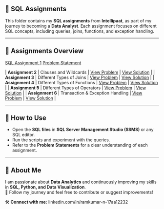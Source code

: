 ## 📂 SQL Assignments

This folder contains my **SQL assignments** from **Intellipaat**, as part of my journey to becoming a **Data Analyst**. Each assignment focuses on different SQL concepts, including queries, joins, functions, and exception handling.

---

## 🔹 Assignments Overview

[SQL Assignment 1](Assignments/Assignment_01/SQL_Assignment_1.sql)
[Problem Statement](Assignments/Assignment_01/SQL_Assignment_Prob_Stat_1.pdf)

| **Assignment 2** | Clauses and Wildcards | [View Problem](Assignments/Assignment_02/SQL_Assignment_02_Problem.pdf) | [View Solution](Assignments/Assignment_02/SQL_Assignment_02.sql) |
| **Assignment 3** | Different Types of Joins | [View Problem](Assignments/Assignment_03/SQL_Assignment_03_Problem.pdf) | [View Solution](Assignments/Assignment_03/SQL_Assignment_03.sql) |
| **Assignment 4** | Different Types of Functions | [View Problem](Assignments/Assignment_04/SQL_Assignment_04_Problem.pdf) | [View Solution](Assignments/Assignment_04/SQL_Assignment_04.sql) |
| **Assignment 5** | Different Types of Operators | [View Problem](Assignments/Assignment_05/SQL_Assignment_05_Problem.pdf) | [View Solution](Assignments/Assignment_05/SQL_Assignment_05.sql) |
| **Assignment 6** | Transaction & Exception Handling | [View Problem](Assignments/Assignment_06/SQL_Assignment_06_Problem.pdf) | [View Solution](Assignments/Assignment_06/SQL_Assignment_06.sql) |


---

## 📄 How to Use
- Open the **SQL files** in **SQL Server Management Studio (SSMS)** or any SQL editor.  
- Run the scripts and experiment with the queries.
- Refer to the **Problem Statements** for a clear understanding of each assignment.

---

## 📌 About Me
I am passionate about **Data Analytics** and continuously improving my skills in **SQL, Python, and Data Visualization**.  
📍 Follow my journey and feel free to contribute or suggest improvements!

🛠️ **Connect with me:** linkedin.com/in/ramkumar-n-17aa12232


